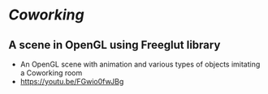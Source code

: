 # *Coworking*
## A scene in OpenGL using Freeglut library
* An OpenGL scene with animation and various types of objects imitating a Coworking room
* https://youtu.be/FGwio0fwJBg
